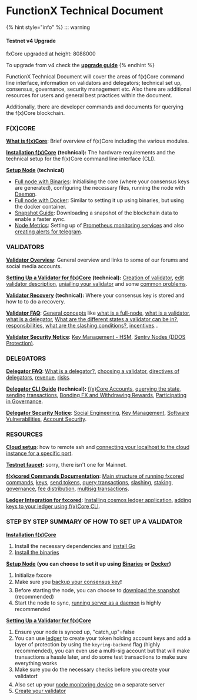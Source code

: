 # FunctionX Technical Document

{% hint style="info" %}
::: warning

#### **Testnet v4 Upgrade**

fxCore upgraded at height: 8088000

To upgrade from v4 check the [**upgrade guide**](upgrade-instructions/cosmovisor/)
{% endhint %}

FunctionX Technical Document will cover the areas of f(x)Core command line interface, information on validators and delegators; technical set up, consensus, governance, security management etc. Also there are additional resources for users and general best practices within the document.

Additionally, there are developer commands and documents for querying the f(x)Core blockchain.

### F(X)CORE

[**What is f(x)Core**](fxcore/what-is-fxcore.md): Brief overview of f(x)Core including the various modules.

[**Installation f(x)Core**](fxcore/installation.md) **(technical):** The hardware requirements and the technical setup for the f(x)Core command line interface (CLI).

[**Setup Node**](fxcore/setup-node/) **(technical)**

* [Full node with Binaries](fxcore/setup-node/full-node-with-binaries.md): Initialising the core (where your consensus keys are generated), configuring the necessary files, running the node with [Daemon](fxcore/setup-node/full-node-with-binaries.md#running-server-as-a-daemon).
* [Full node with Docker](fxcore/setup-node/full-node-with-docker.md): Similar to setting it up using binaries, but using the docker container.
* [Snapshot Guide](fxcore/setup-node/use-snapshot.md): Downloading a snapshot of the blockchain data to enable a faster sync.
* [Node Metrics](fxcore/setup-node/node-monitor.md): Setting up of [Prometheus monitoring services](fxcore/setup-node/node-monitor.md#prometheus-metrics) and also [creating alerts for telegram](fxcore/setup-node/node-monitor.md#telegram-administrator-and-bot-configuration).

### VALIDATORS

[**Validator Overview**](validators/validator-overview.md): General overview and links to some of our forums and social media accounts.

[**Setting Up a Validator for f(x)Core**](validators/validator-setup.md) **(technical):** [Creation of validator](validators/validator-setup.md#create-your-validator), [edit validator description](validators/validator-setup.md#edit-validator-description), [unjailing your validator](validators/validator-setup.md#edit-validator-description) and some [common problems](validators/validator-setup.md#common-problems).

[**Validator Recovery**](validators/validator-recovery.md) **(technical):** Where your consensus key is stored and how to to do a recovery.

[**Validator FAQ**](validators/validator-faq.md): [General concepts](validators/validator-faq.md#general-concepts) like [what is a full-node](validators/validator-faq.md#what-is-a-validator), [what is a validator](validators/validator-faq.md#what-is-a-validator), [what is a delegator](validators/validator-faq.md#what-is-a-delegator), [What are the different states a validator can be in?](validators/validator-faq.md#what-are-the-different-states-a-validator-can-be-in), [responsibilities](validators/validator-faq.md#responsibilities), [what are the slashing.conditions?](validators/validator-faq.md#what-are-the-slashing-conditions), [incentives](validators/validator-faq.md#incentives)...

[**Validator Security Notice**](validators/validator-security-notice.md): [Key Management - HSM](validators/validator-security-notice.md#key-management-hsm), [Sentry Nodes (DDOS Protection)](validators/validator-security-notice.md#sentry-nodes-ddos-protection).

### DELEGATORS

[**Delegator FAQ**](delegators/delegators-faq.md): [What is a delegator?](delegators/delegators-faq.md#what-is-a-delegator), [choosing a validator](delegators/delegators-faq.md#choosing-a-validator), [directives of delegators](delegators/delegators-faq.md#directives-of-delegators), [revenue](delegators/delegators-faq.md#revenue), [risks](delegators/delegators-faq.md#risks).

[**Delegator CLI Guide**](delegators/delegator-cli-guide.md) **(technical):** [f(x)Core Accounts](delegators/delegator-cli-guide.md#f-x-core-accounts), [querying the state](delegators/delegator-cli-guide.md#querying-the-state), [sending transactions](delegators/delegator-cli-guide.md#sending-transactions), [Bonding FX and Withdrawing Rewards](delegators/delegator-cli-guide.md#bonding-fx-and-withdrawing-rewards), [Participating in Governance](delegators/delegator-cli-guide.md#participating-in-governance).

[**Delegator Security Notice**](delegators/delegator-security-notice.md): [Social Engineering](delegators/delegator-security-notice.md#social-engineering), [Key Management](delegators/delegator-security-notice.md#key-management), [Software Vulnerabilities](delegators/delegator-security-notice.md#software-vulnerabilities), [Account Security](delegators/delegator-security-notice.md#account-security).

### RESOURCES

[**Cloud setup**](fxcore-tutorials/cloud-setup.md): how to remote ssh and [connecting your localhost to the cloud instance for a specific port](fxcore-tutorials/cloud-setup.md#connecting-your-localhost-to-the-cloud-instance-for-a-specific-port).

[**Testnet faucet**](fxcore-tutorials/testnet-faucet.md)**:** sorry, there isn't one for Mainnet.

[**f(x)cored Commands Documentation**](fxcore-tutorials/fxcored-commands-documentation.md): [Main structure of running fxcored commands](fxcore-tutorials/fxcored-commands-documentation.md#main-structure-of-running-fxcored-commands), [keys](fxcore-tutorials/fxcored-commands-documentation.md#keys), [send tokens](fxcore-tutorials/fxcored-commands-documentation.md#send-tokens), [query transactions](fxcore-tutorials/fxcored-commands-documentation.md#query-transactions), [slashing](fxcore-tutorials/fxcored-commands-documentation.md#slashing), [staking](fxcore-tutorials/fxcored-commands-documentation.md#staking), [governance](fxcore-tutorials/fxcored-commands-documentation.md#governance), [fee distribution](fxcore-tutorials/fxcored-commands-documentation.md#fee-distribution), [multisig transactions](fxcore-tutorials/fxcored-commands-documentation.md#multisig-transactions).

[**Ledger Integration for fxcored**](fxcore-tutorials/ledger-integration-for-fxcored.md): [Installing cosmos ledger application](fxcore-tutorials/ledger-integration-for-fxcored.md#install-the-cosmos-ledger-application), [adding keys to your ledger using f(x)Core CLI](fxcore-tutorials/ledger-integration-for-fxcored.md#f-x-core-cli-+-ledger-nano).

### STEP BY STEP SUMMARY OF HOW TO SET UP A VALIDATOR

[**Installation f(x)Core**](fxcore/installation.md)

1. Install the necessary dependencies and [install Go](fxcore/installation.md#install-go)
2. [Install the binaries](fxcore/installation.md#install-go)

[**Setup Node**](fxcore/setup-node/) **(you can choose to set it up using** [**Binaries**](fxcore/setup-node/full-node-with-binaries.md) **or** [**Docker**](fxcore/setup-node/full-node-with-docker.md)**)**

1. Initialize fxcore
2. Make sure you [backup your consensus key](validators/validator-recovery.md)❗
3. Before starting the node, you can choose to [download the snapshot](fxcore/setup-node/use-snapshot.md) (recommended)
4. Start the node to sync, [running server as a daemon](fxcore/setup-node/full-node-with-binaries.md#running-server-as-a-daemon) is highly recommended

[**Setting Up a Validator for f(x)Core**](validators/validator-setup.md)

1. Ensure your node is synced up, "catch\_up"=false
2. You can use [ledger](fxcore-tutorials/ledger-integration-for-fxcored.md) to create your token holding account keys and add a layer of protection by using the `keyring-backend` flag (highly recommended), you can even use a multi-sig account but that will make transactions a hassle later, and do some test transactions to make sure everything works
3. Make sure you do the necessary checks before you create your validator❗
4. Also set up your [node monitoring device](fxcore/setup-node/node-monitor.md) on a separate server
5. [Create your validator](validators/validator-setup.md#create-your-validator)

